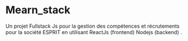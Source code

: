 # Mearn_stack
Un projet Fullstack Js pour la gestion des compétences et récrutements pour la société ESPRIT en utilisant ReactJs (frontend) Nodejs (backend) .
